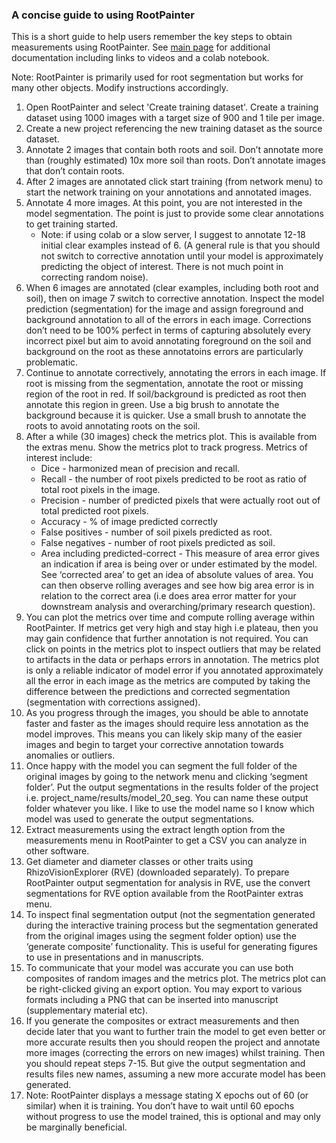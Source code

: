 ### A concise guide to using RootPainter

This is a short guide to help users remember the key steps to obtain measurements using RootPainter.  See [main page](https://github.com/Abe404/root_painter) for additional documentation including links to videos and a colab notebook.

Note: RootPainter is primarily used for root segmentation but works for many other objects. Modify instructions accordingly.

1. Open RootPainter and select 'Create training dataset'. Create a training dataset using 1000 images with a target size of 900 and 1 tile per image.
2. Create a new project referencing the new training dataset as the source dataset.
3. Annotate 2 images that contain both roots and soil. Don’t annotate more than (roughly estimated) 10x more soil than roots. Don’t annotate images that don’t contain roots.
4. After 2 images are annotated click start training (from network menu) to start the network training on your annotations and annotated images.
5. Annotate 4 more images. At this point, you are not interested in the model segmentation. The point is just to provide some clear annotations to get training started. 
    - Note: if using colab or a slow server, I suggest to annotate 12-18 initial clear examples instead of 6. (A general rule is that you should not switch to corrective annotation until your model is approximately predicting the object of interest. There is not much point in correcting random noise).
7. When 6 images are annotated (clear examples, including both root and soil), then on image 7 switch to corrective annotation. Inspect the model prediction (segmentation) for the image and assign foreground and background annotation to all of the errors in each image. Corrections don’t need to be 100% perfect in terms of capturing absolutely every incorrect pixel but aim to avoid annotating foreground on the soil and background on the root as these annotatoins errors are particularly problematic.
8. Continue to annotate correctively, annotating the errors in each image. If root is missing from the segmentation, annotate the root or missing region of the root in red. If soil/background is predicted as root then annotate this region in green. Use a big brush to annotate the background because it is quicker. Use a small brush to annotate the roots to avoid annotating roots on the soil.
9. After a while (30 images) check the metrics plot. This is available from the extras menu. Show the metrics plot to track progress. Metrics of interest include:
    - Dice - harmonized mean of precision and recall.
    - Recall - the number of root pixels predicted to be root as ratio of total root pixels in the image.
    - Precision - number of predicted pixels that were actually root out of total predicted root pixels.
    - Accuracy - % of image predicted correctly
    - False positives - number of soil pixels predicted as root.
    - False negatives - number of root pixels predicted as soil.
    - Area including predicted-correct - This measure of area error gives an indication if area is being over or under estimated by the model. See ‘corrected area’ to get an idea of absolute values of area. You can then observe rolling averages and see how big area error is in relation to the correct area (i.e does area error matter for your downstream analysis and overarching/primary research question).
10. You can plot the metrics over time and compute rolling average within RootPainter. If metrics get very high and stay high i.e plateau, then you may gain confidence that further annotation is not required. You can click on points in the metrics plot to inspect outliers that may be related to artifacts in the data or perhaps errors in annotation. The metrics plot is only a reliable indicator of model error if you annotated approximately all the error in each image as the metrics are computed by taking the difference between the predictions and corrected segmentation (segmentation with corrections assigned).
11. As you progress through the images, you should be able to annotate faster and faster as the images should require less annotation as the model improves. This means you can likely skip many of the easier images and begin to target your corrective annotation towards anomalies or outliers.
12. Once happy with the model you can segment the full folder of the original images by going to the network menu and clicking ‘segment folder’. Put the output segmentations in the results folder of the project i.e. project_name/results/model_20_seg. You can name these output folder whatever you like. I like to use the model name so I know which model was used to generate the output segmentations.
13. Extract measurements using the extract length option from the measurements menu in RootPainter to get a CSV you can analyze in other software.
14. Get diameter and diameter classes or other traits using RhizoVisionExplorer (RVE) (downloaded separately). To prepare RootPainter output segmentation for analysis in RVE, use the convert segmentations for RVE option available from the RootPainter extras menu.
15. To inspect final segmentation output (not the segmentation generated during the interactive training process but the segmentation generated from the original images using the segment folder option) use the ‘generate composite’ functionality. This is useful for generating figures to use in presentations and in manuscripts. 
16. To communicate that your model was accurate you can use both composites of random images and the metrics plot. The metrics plot can be right-clicked giving an export option. You may export to various formats including a PNG that can be inserted into manuscript (supplementary material etc).
17. If you generate the composites or extract measurements and then decide later that you want to further train the model to get even better or more accurate results then you should reopen the project and annotate more images (correcting the errors on new images) whilst training. Then you should repeat steps 7-15. But give the output segmentation and results files new names, assuming a new more accurate model has been generated.
18. Note: RootPainter displays a message stating X epochs out of 60 (or similar) when it is training. You don’t have to wait until 60 epochs without progress to use the model trained, this is optional and may only be marginally beneficial.






